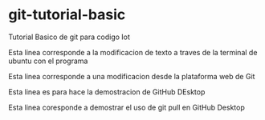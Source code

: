 # git-tutorial-basic
Tutorial Basico de git para codigo Iot


Esta linea corresponde a la modificacion de texto a traves de la terminal de ubuntu con el programa 


Esta linea corresponde a una modificacion desde la plataforma web de Git


Esta linea es para hace la demostracion de GitHub DEsktop



Esta linea coresponde a demostrar el uso de git pull en GitHub Desktop

 
